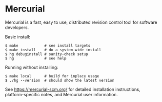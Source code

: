 # Mercurial

Mercurial is a fast, easy to use, distributed revision control tool for software
developers.


Basic install:

```
$ make            # see install targets
$ make install    # do a system-wide install
$ hg debuginstall # sanity-check setup
$ hg              # see help
```


Running without installing:

```
$ make local      # build for inplace usage
$ ./hg --version  # should show the latest version
```


See <https://mercurial-scm.org/> for detailed installation instructions,
platform-specific notes, and Mercurial user information.
